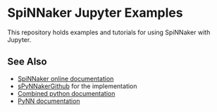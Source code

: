 SpiNNaker Jupyter Examples
==========================

This repository holds examples and tutorials for using SpiNNaker with Jupyter.

See Also
--------
 * [SpiNNaker online documentation](http://spinnakermanchester.github.io/)
 * [sPyNNakerGithub](/SpiNNakerManchester/sPyNNaker) for the implementation
 * [Combined python documentation](http://spinnakermanchester.readthedocs.io/en/7.4.1)
 * [PyNN documentation](http://neuralensemble.org/docs/PyNN)
